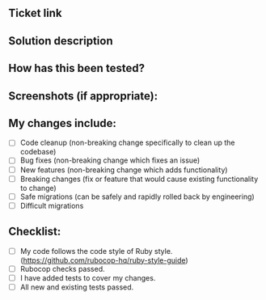## Ticket link
<!--- Why is this change required? What problem does it solve? -->
<!--- If it fixes an open issue, please link to the issue here. -->


## Solution description
<!--- Describe your changes in detail -->

## How has this been tested?
<!--- Please describe in detail how you tested your changes. -->
<!--- Include details of your testing environment, and the tests you ran to -->
<!--- see how your change affects other areas of the code, etc. -->


## Screenshots (if appropriate):


## My changes include:
<!--- What types of changes does your code introduce? Put an `x` in all the boxes that apply: -->
- [ ] Code cleanup (non-breaking change specifically to clean up the codebase)
- [ ] Bug fixes (non-breaking change which fixes an issue)
- [ ] New features (non-breaking change which adds functionality)
- [ ] Breaking changes (fix or feature that would cause existing functionality to change)
- [ ] Safe migrations (can be safely and rapidly rolled back by engineering)
- [ ] Difficult migrations

## Checklist:
<!--- Go over all the following points, and put an `x` in all the boxes that apply. -->
<!--- If you're unsure about any of these, don't hesitate to ask. We're here to help! -->
- [ ] My code follows the code style of Ruby style.(https://github.com/rubocop-hq/ruby-style-guide)
- [ ] Rubocop checks passed.
- [ ] I have added tests to cover my changes.
- [ ] All new and existing tests passed.
